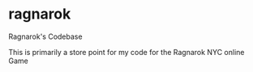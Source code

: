 ragnarok
========

Ragnarok's Codebase

This is primarily a store point for my code for the Ragnarok NYC online Game
